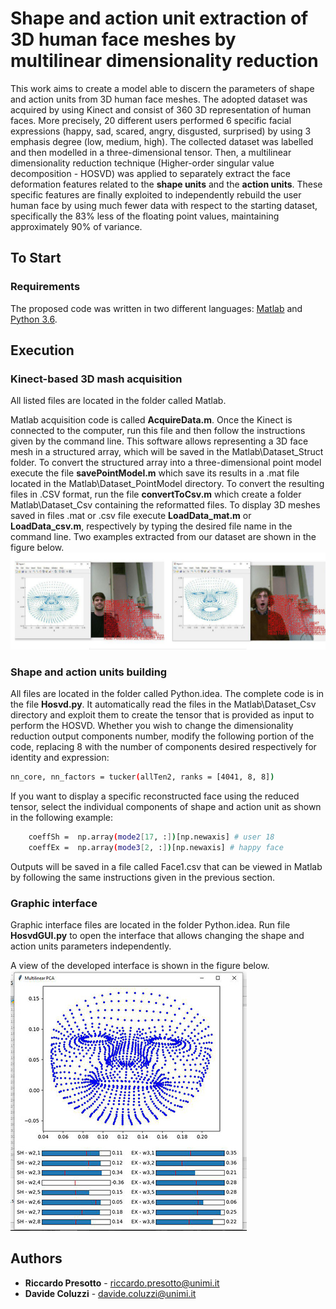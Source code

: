 # Shape and action unit extraction of 3D human face meshes by multilinear dimensionality reduction
This work aims to create a model able to discern the parameters of shape and action units from 3D human face meshes.
The adopted dataset was acquired by using Kinect and consist of 360 3D representation of human faces.
More precisely, 20 different users performed 6 specific facial expressions (happy, sad, scared, angry, disgusted, surprised) by using 3 emphasis degree (low, medium, high).
The collected dataset was labelled and then modelled in a three-dimensional tensor. Then, a multilinear dimensionality reduction technique (Higher-order singular value decomposition - HOSVD) was applied to separately extract the face deformation features related to the **shape units** and the **action units**.
These specific features are finally exploited to independently rebuild the user human face by using much fewer data with respect to the starting dataset, specifically the 83% less of the floating point values, maintaining approximately 90% of variance.


## To Start

### Requirements

The proposed code was written in two different languages:
[Matlab](https://it.mathworks.com/downloads/)  and [Python 3.6](https://www.python.org/downloads/).

## Execution

### Kinect-based 3D mash acquisition
All listed files are located in the folder called Matlab\.

Matlab acquisition code is called **AcquireData.m**. Once the Kinect is connected to the computer, run this file and then follow the instructions given by the command line. This software allows representing a 3D face mesh in a structured array, which will be saved in the Matlab\Dataset_Struct folder.
To convert the structured array into a three-dimensional point model execute the file **savePointModel.m** which save its results in a .mat file located in the Matlab\Dataset_PointModel directory. To convert the resulting files in .CSV format, run the file **convertToCsv.m** which create a folder Matlab\Dataset_Csv containing the reformatted files.
To display 3D meshes saved in files .mat or .csv file execute **LoadData_mat.m** or **LoadData_csv.m**, respectively by typing the desired file name in the command line.
Two examples extracted from our dataset are shown in the figure below.
![alt text](example.jpg)

### Shape and action units building
All files are located in the folder called Python\.idea.
The complete code is in the file **Hosvd.py**. It automatically read the files in the Matlab\Dataset_Csv directory and exploit them to create the tensor that is provided as input to perform the HOSVD. Whether you wish to change the dimensionality reduction output components number, modify the following portion of the code, replacing 8 with the number of components desired respectively for identity and expression:


```bash
nn_core, nn_factors = tucker(allTen2, ranks = [4041, 8, 8])

```

If you want to display a specific reconstructed face using the reduced tensor, select the individual components of shape and action unit as shown in the following example:

```bash
    coeffSh =  np.array(mode2[17, :])[np.newaxis] # user 18
    coeffEx =  np.array(mode3[2, :])[np.newaxis] # happy face 

```

Outputs will be saved in a file called Face1.csv that can be viewed in Matlab by following the same instructions given in the previous section.


### Graphic interface
Graphic interface files are located in the folder Python\.idea.
Run file **HosvdGUI.py** to open the interface that allows changing the shape and action units parameters independently.

A view of the developed interface is shown in the figure below.
![alt text](3D_face.jpg)



## Authors

* **Riccardo Presotto**  -  riccardo.presotto@unimi.it
* **Davide Coluzzi**  - davide.coluzzi@unimi.it
